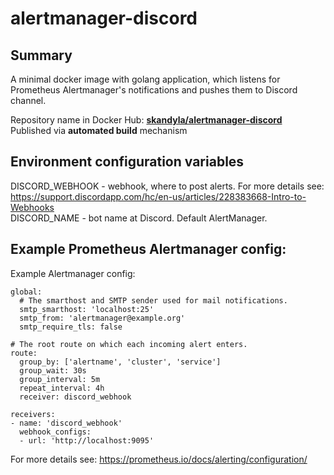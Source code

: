 alertmanager-discord
========


## Summary

A minimal docker image with golang application, which listens for Prometheus Alertmanager's notifications and pushes them to Discord channel.

Repository name in Docker Hub: **[skandyla/alertmanager-discord](https://hub.docker.com/r/skandyla/alertmanager-discord/)**  
Published via **automated build** mechanism  


## Environment configuration variables
DISCORD_WEBHOOK - webhook, where to post alerts. For more details see: https://support.discordapp.com/hc/en-us/articles/228383668-Intro-to-Webhooks  
DISCORD_NAME - bot name at Discord. Default AlertManager.  


## Example Prometheus Alertmanager config:

Example Alertmanager config:

```
global:
  # The smarthost and SMTP sender used for mail notifications.
  smtp_smarthost: 'localhost:25'
  smtp_from: 'alertmanager@example.org'
  smtp_require_tls: false

# The root route on which each incoming alert enters.
route:
  group_by: ['alertname', 'cluster', 'service']
  group_wait: 30s
  group_interval: 5m
  repeat_interval: 4h
  receiver: discord_webhook

receivers:
- name: 'discord_webhook'
  webhook_configs:
  - url: 'http://localhost:9095'
```

For more details see: https://prometheus.io/docs/alerting/configuration/  

